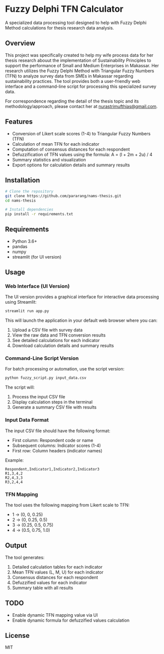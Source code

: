 # Fuzzy Delphi TFN Calculator

A specialized data processing tool designed to help with Fuzzy Delphi Method calculations for thesis research data analysis.

## Overview

This project was specifically created to help my wife process data for her thesis research abouut the implementation of Sustainability Principles to support the performance of Small and Medium Enterprises in Makassar. Her research utilizes the Fuzzy Delphi Method with Triangular Fuzzy Numbers (TFN) to analyze survey data from SMEs in Makassar regarding sustainability practices. The tool provides both a user-friendly web interface and a command-line script for processing this specialized survey data.

For correspondence regarding the detail of the thesis topic and its methodology/approach, please contact her at nurastrimufthias@gmail.com.

## Features

- Conversion of Likert scale scores (1-4) to Triangular Fuzzy Numbers (TFN)
- Calculation of mean TFN for each indicator
- Computation of consensus distances for each respondent
- Defuzzification of TFN values using the formula: A = (l + 2m + 2u) / 4
- Summary statistics and visualization
- Export options for calculation details and summary results

## Installation

```bash
# Clone the repository
git clone https://github.com/pararang/nams-thesis.git
cd nams-thesis

# Install dependencies
pip install -r requirements.txt
```

## Requirements

- Python 3.6+
- pandas
- numpy
- streamlit (for UI version)

## Usage

### Web Interface (UI Version)

The UI version provides a graphical interface for interactive data processing using Streamlit:

```bash
streamlit run app.py
```

This will launch the application in your default web browser where you can:

1. Upload a CSV file with survey data
2. View the raw data and TFN conversion results
3. See detailed calculations for each indicator
4. Download calculation details and summary results

### Command-Line Script Version

For batch processing or automation, use the script version:

```bash
python fuzzy_script.py input_data.csv
```

The script will:
1. Process the input CSV file
2. Display calculation steps in the terminal
3. Generate a summary CSV file with results

### Input Data Format

The input CSV file should have the following format:
- First column: Respondent code or name
- Subsequent columns: Indicator scores (1-4)
- First row: Column headers (indicator names)

Example:
```
Respondent,Indicator1,Indicator2,Indicator3
R1,3,4,2
R2,4,3,3
R3,2,4,4
```

### TFN Mapping

The tool uses the following mapping from Likert scale to TFN:
- 1 → (0, 0, 0.25)
- 2 → (0, 0.25, 0.5)
- 3 → (0.25, 0.5, 0.75)
- 4 → (0.5, 0.75, 1.0)

## Output

The tool generates:
1. Detailed calculation tables for each indicator
2. Mean TFN values (L, M, U) for each indicator
3. Consensus distances for each respondent
4. Defuzzified values for each indicator
5. Summary table with all results

## TODO

- Enable dynamic TFN mapping value via UI
- Enable dynamic formula for defuzzified values calculation

## License

MIT
